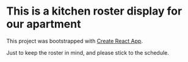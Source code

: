 # This is a kitchen roster display for our apartment

This project was bootstrapped with [Create React App](https://github.com/facebook/create-react-app).

Just to keep the roster in mind, and please stick to the schedule. 
